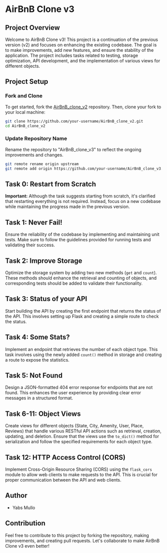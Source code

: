 # AirBnB Clone v3

## Project Overview

Welcome to AirBnB Clone v3! This project is a continuation of the previous version (v2) and focuses on enhancing the existing codebase. The goal is to make improvements, add new features, and ensure the stability of the application. The project includes tasks related to testing, storage optimization, API development, and the implementation of various views for different objects.

## Project Setup

### Fork and Clone

To get started, fork the [AirBnB_clone_v2](https://github.com/your-username/AirBnB_clone_v2) repository. Then, clone your fork to your local machine:

```bash
git clone https://github.com/your-username/AirBnB_clone_v2.git
cd AirBnB_clone_v2
```

### Update Repository Name

Rename the repository to "AirBnB_clone_v3" to reflect the ongoing improvements and changes.

```bash
git remote rename origin upstream
git remote add origin https://github.com/your-username/AirBnB_clone_v3.git
```

## Task 0: Restart from Scratch

**Important:** Although the task suggests starting from scratch, it's clarified that restarting everything is not required. Instead, focus on a new codebase while maintaining the progress made in the previous version.

## Task 1: Never Fail!

Ensure the reliability of the codebase by implementing and maintaining unit tests. Make sure to follow the guidelines provided for running tests and validating their success.

## Task 2: Improve Storage

Optimize the storage system by adding two new methods (`get` and `count`). These methods should enhance the retrieval and counting of objects, and corresponding tests should be added to validate their functionality.

## Task 3: Status of your API

Start building the API by creating the first endpoint that returns the status of the API. This involves setting up Flask and creating a simple route to check the status.

## Task 4: Some Stats?

Implement an endpoint that retrieves the number of each object type. This task involves using the newly added `count()` method in storage and creating a route to expose the statistics.

## Task 5: Not Found

Design a JSON-formatted 404 error response for endpoints that are not found. This enhances the user experience by providing clear error messages in a structured format.

## Task 6-11: Object Views

Create views for different objects (State, City, Amenity, User, Place, Reviews) that handle various RESTful API actions such as retrieval, creation, updating, and deletion. Ensure that the views use the `to_dict()` method for serialization and follow the specified requirements for each object type.

## Task 12: HTTP Access Control (CORS)

Implement Cross-Origin Resource Sharing (CORS) using the `flask_cors` module to allow web clients to make requests to the API. This is crucial for proper communication between the API and web clients.

## Author

- Yabs Mullo

## Contribution

Feel free to contribute to this project by forking the repository, making improvements, and creating pull requests. Let's collaborate to make AirBnB Clone v3 even better!
